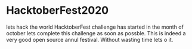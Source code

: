 # HacktoberFest2020
lets hack the world
HacktoberFest challenge has started in the month of october
lets complete this challenge as soon as possble.
This is indeed a very good open source annul festival.
Without wasting time lets o it.
